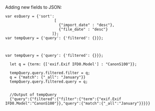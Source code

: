 
Adding new fields to JSON:

    var esQuery = {'sort':
                          [
                            {"import_date" : "desc"},
                            {"file_date" : "desc"}
                         ]};
    var tempQuery = {'query': {'filtered': {}}};



    var tempQuery = {'query': {'filtered': {}}};

      let q = {term: {['exif.Exif IFD0.Model'] : "CanonS100"}};

      tempQuery.query.filtered.filter = q;
      q = {"match": {"_all": "January"}}
      tempQuery.query.filtered.query = q;


      //Output of tempQuery
      {"query":{"filtered":{"filter":{"term":{"exif.Exif IFD0.Model":"CanonS100"}},"query":{"match":{"_all":"January"}}}}}

